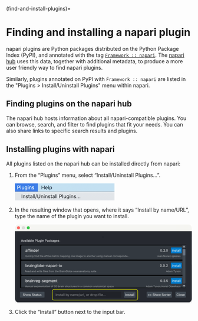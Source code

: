 (find-and-install-plugins)=

# Finding and installing a napari plugin

napari plugins are Python packages distributed on the Python Package Index
(PyPI), and annotated with the tag [`Framework ::
napari`](https://pypi.org/search/?q=&o=&c=Framework+%3A%3A+napari).  The
[napari hub](https://napari-hub.org) uses this data, together with additional
metadata, to produce a more user friendly way to find napari plugins.

Similarly, plugins annotated on PyPI with `Framework :: napari` are listed in
the "Plugins > Install/Uninstall Plugins" menu within napari.

## Finding plugins on the napari hub

The napari hub hosts information about all napari-compatible plugins.
You can browse, search, and filter to find plugins that fit your needs.
You can also share links to specific search results and plugins.

## Installing plugins with napari

All plugins listed on the napari hub can be installed directly from napari:

1. From the “Plugins” menu, select “Install/Uninstall Plugins...”.

   ![napari plugin menu](../images/plugin-menu.png)

2. In the resulting window that opens, where it says “Install by name/URL”, type the name of the plugin you want to install.

   ![napari plugin installation dialog](../images/plugin-install-dialog.png)

3. Click the “Install” button next to the input bar.
